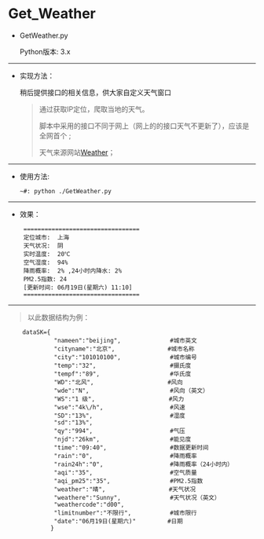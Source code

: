 # Get_Weather

* GetWeather.py
 
    Python版本: 3.x

* * *

*   实现方法：

    稍后提供接口的相关信息，供大家自定义天气窗口

    > 通过获取IP定位，爬取当地的天气。
    > 
    > 脚本中采用的接口不同于网上（网上的的接口天气不更新了），应该是全网首个 ;
    >
    > 天气来源网站[Weather](http://www.weather.com.cn/)；

* * *

*   使用方法:
    
     `~#: python ./GetWeather.py`

* * *




* 效果：

       =================================
       定位城市:  上海
       天气状况:  阴
       实时温度:  20℃
       空气湿度:  94%
       降雨概率:  2% ,24小时内降水: 2%
       PM2.5指数: 24
       [更新时间: 06月19日(星期六) 11:10]
       =================================
       
* * *
   
   >以此数据结构为例：
        
        dataSK={
                 "nameen":"beijing",              #城市英文
                 "cityname":"北京",               #城市名称
                 "city":"101010100",              #城市编号
                 "temp":"32",                     #摄氏度
                 "tempf":"89",                    #华氏度
                 "WD":"北风",                     #风向
                 "wde":"N",                       #风向（英文）
                 "WS":"1 级",                     #风力
                 "wse":"4k\/h",                   #风速
                 "SD":"13%",                      #湿度
                 "sd":"13%",
                 "qy":"994",                      #气压
                 "njd":"26km",                    #能见度
                 "time":"09:40",                  #数据更新时间
                 "rain":"0",                      #降雨概率
                 "rain24h":"0",                   #降雨概率（24小时内）
                 "aqi":"35",                      #空气质量
                 "aqi_pm25":"35",                 #PM2.5指数
                 "weather":"晴",                  #天气状况
                 "weathere":"Sunny",              #天气状况（英文）
                 "weathercode":"d00",      
                 "limitnumber":"不限行",           #城市限行
                 "date":"06月19日(星期六)"         #日期
                }


